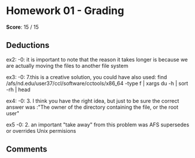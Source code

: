 Homework 01 - Grading
=====================

**Score**: 15 / 15

Deductions
----------
ex2:
-0: it is important to note that the reason it takes longer is because we are actually moving the files to another file system

ex3:
-0: 7.this is a creative solution, you could have also used:
find /afs/nd.edu/user37/ccl/software/cctools/x86_64 -type f | xargs du -h | sort -rh | head

ex4:
-0: 3. I think you have the right idea, but just to be sure the correct answer was :"The owner of the directory containing the file, or the root user"

ex5
-0: 2. an important "take away" from this problem was AFS supersedes or overrides Unix permisions



Comments
--------
